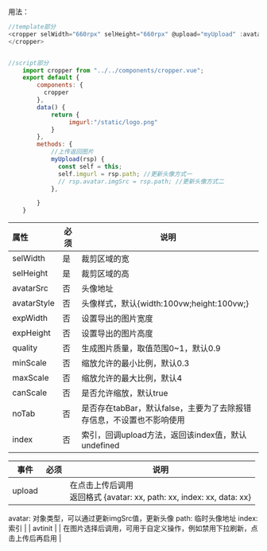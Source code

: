用法：

```javascript
//template部分
<cropper selWidth="660rpx" selHeight="660rpx" @upload="myUpload" :avatarSrc="imgurl" avatarStyle="width:100vw;height:100vw;"> 
</cropper>


//script部分
	import cropper from "../../components/cropper.vue";
	export default {
		components: {
		  cropper
		},
		data() {
			return {
				 imgurl:"/static/logo.png"
			}
		},
		methods: {
			//上传返回图片
			myUpload(rsp) {
			  const self = this;
			  self.imgurl = rsp.path; //更新头像方式一
			  // rsp.avatar.imgSrc = rsp.path; //更新头像方式二
			},

		}
	}
```

| 属性        | 必须 | 说明                                                         |
| :---------- | ---- | ------------------------------------------------------------ |
| selWidth    | 是   | 裁剪区域的宽                                                 |
| selHeight   | 是   | 裁剪区域的高                                                 |
| avatarSrc   | 否   | 头像地址                                                     |
| avatarStyle | 否   | 头像样式，默认{width:100vw;height:100vw;}                    |
| expWidth    | 否   | 设置导出的图片宽度                                           |
| expHeight   | 否   | 设置导出的图片高度                                           |
| quality     | 否   | 生成图片质量，取值范围0~1，默认0.9                           |
| minScale    | 否   | 缩放允许的最小比例，默认0.3                                  |
| maxScale    | 否   | 缩放允许的最大比例，默认4                                    |
| canScale    | 否   | 是否允许缩放，默认true                                       |
| noTab       | 否   | 是否存在tabBar，默认false，主要为了去除报错存信息，不设置也不影响使用 |
| index       | 否   | 索引，回调upload方法，返回该index值，默认undefined           |

| 事件    | 必须 | 说明                                                         |
| ------- | ---- | ------------------------------------------------------------ |
| upload  |      | 在点击上传后调用<br>返回格式 {avatar: xx, path: xx, index: xx, data: xx}
avatar: 对象类型，可以通过更新imgSrc值，更新头像
path: 临时头像地址
index: 索引 |
| avtinit |      | 在图片选择后调用，可用于自定义操作，例如禁用下拉刷新，点击上传后再启用 |

